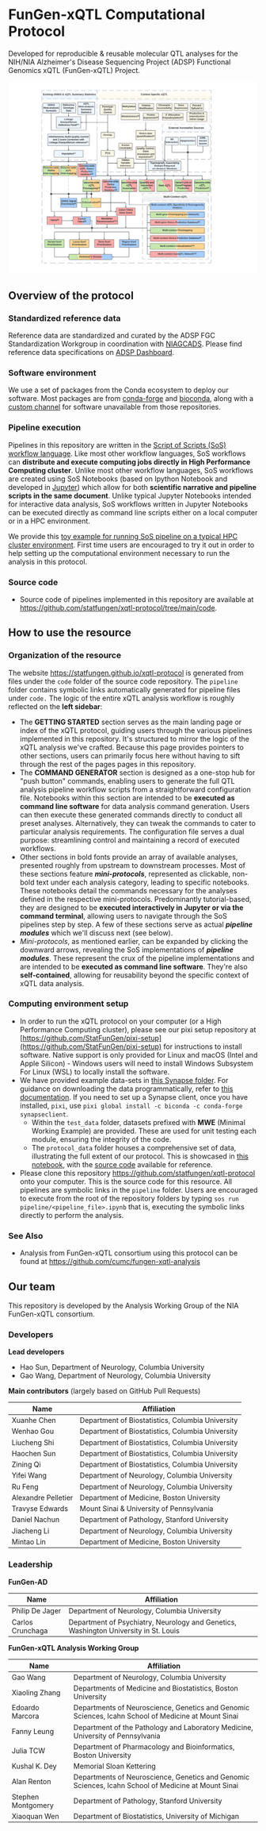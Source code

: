 # FunGen-xQTL Computational Protocol

Developed for reproducible & reusable molecular QTL analyses for the NIH/NIA Alzheimer's Disease Sequencing Project (ADSP) Functional Genomics xQTL (FunGen-xQTL) Project.

![QTL Diagram](code/images/xQTL_Protocol_Feb_2024.png)


## Overview of the protocol

### Standardized reference data

Reference data are standardized and curated by the ADSP FGC Standardization Workgroup in coordination with [NIAGCADS](https://www.nia.nih.gov/research/ad-genetics). Please find reference data specifications on [ADSP Dashboard](https://www.niagads.org/adsp/content/adspgcadgenomeresources-v2pdf).

### Software environment

We use a set of packages from the Conda ecosystem to deploy our software.  Most packages are from [conda-forge](https://conda-forge.org) and [bioconda](https://bioconda.github.io), along with a [custom channel](https://anaconda.org/dnachun) for software unavailable from those repositories.

### Pipeline execution

Pipelines in this repository are written in the [Script of Scripts (SoS) workflow language](https://vatlab.github.io/sos-docs/). Like most other workflow languages, SoS workflows can **distribute and execute computing jobs directly in High Performance Computing cluster**. Unlike most other workflow languages, SoS workflows are created using SoS Notebooks (based on Ipython Notebook and developed in [Jupyter](https://jupyter.org/)) which allow for both **scientific narrative and pipeline scripts in the same document**. Unlike typical Jupyter Notebooks intended for interactive data analysis, SoS workflows written in Jupyter Notebooks can be executed directly as command line scripts either on a local computer or in a HPC environment. 

We provide this [toy example for running SoS pipeline on a typical HPC cluster environment](https://github.com/statfungen/xqtl-protocol/blob/main/code/misc/Job_Example.ipynb). First time users are encouraged to try it out in order to help setting up the computational environment necessary to run the analysis in this protocol.

### Source code

- Source code of pipelines implemented in this repository are available at https://github.com/statfungen/xqtl-protocol/tree/main/code. 

## How to use the resource

### Organization of the resource

The website https://statfungen.github.io/xqtl-protocol is generated from files under the `code` folder of the source code repository. The `pipeline` folder contains symbolic links automatically generated for pipeline files under `code.` The logic of the entire xQTL analysis workflow is roughly reflected on the **left sidebar**:

- The **GETTING STARTED**  section serves as the main landing page or index of the xQTL protocol, guiding users through the various pipelines implemented in this repository. It's structured to mirror the logic of the xQTL analysis we've crafted. Because this page provides pointers to other sections, users can primarily focus here without having to sift through the rest of the pages pages in this repository.
- The **COMMAND GENERATOR** section is designed as a one-stop hub for "push button" commands, enabling users to generate the full QTL analysis pipeline workflow scripts from a straightforward configuration file. Notebooks within this section are intended to be **executed as command line software** for data analysis command generation. Users can then execute these generated commands directly to conduct all preset analyses. Alternatively, they can tweak the commands to cater to particular analysis requirements. The configuration file serves a dual purpose: streamlining control and maintaining a record of executed workflows.
- Other sections in bold fonts provide an array of available analyses, presented roughly from upstream to downstream processes. Most of these sections feature ***mini-protocols***, represented as clickable, non-bold text under each analysis category, leading to specific notebooks. These notebooks detail the commands necessary for the analyses defined in the respective mini-protocols. Predominantly tutorial-based, they are designed to be **executed interactively in Jupyter or via the command terminal**, allowing users to navigate through the SoS pipelines step by step. A few of these sections serve as actual ***pipeline modules*** which we'll discuss next (see below).
- *Mini-protocols*, as mentioned earlier, can be expanded by clicking the downward arrows, revealing the SoS implementations of ***pipeline modules***. These represent the crux of the pipeline implementations and are intended to be **executed as command line software**. They're also **self-contained**, allowing for reusability beyond the specific context of xQTL data analysis.

### Computing environment setup

- In order to run the xQTL protocol on your computer (or a High Performance Computing cluster), please see our pixi setup repository at [https://github.com/StatFunGen/pixi-setup](https://github.com/StatFunGen/pixi-setup) for instructions to install software. Native support is only provided for Linux and macOS (Intel and Apple Silicon) - Windows users will need to install Windows Subsystem For Linux (WSL) to locally install the software.
- We have provided example data-sets in [this Synapse folder](https://www.synapse.org/#!Synapse:syn36416559/files/). For guidance on downloading the data programmatically, refer to [this documentation](https://help.synapse.org/docs/Upload-and-Download-Data-in-Bulk.2003796248.html). If you need to set up a Synapse client, once you have installed, `pixi`, use `pixi global install -c biconda -c conda-forge synapseclient`.
  - Within the `test_data` folder, datasets prefixed with **MWE** (Minimal Working Example) are provided. These are used for unit testing each module, ensuring the integrity of the code.
  - The `protocol_data` folder houses a comprehensive set of data, illustrating the full extent of our protocol. This is showcased in [this notebook](https://statfungen.github.io/xqtl-protocol/code/xqtl_protocol_demo.html), with the [source code](https://github.com/statfungen/xqtl-protocol/blob/main/code/xqtl_protocol_demo.ipynb) available for reference.
- Please clone this repository https://github.com/statfungen/xqtl-protocol onto your computer. This is the source code for this resource. All pipelines are symbolic links in the `pipeline` folder. Users are encouraged to execute from the root of the repository folders by typing `sos run pipeline/<pipeline_file>.ipynb`
that is, executing the symbolic links directly to perform the analysis.

### See Also

- Analysis from FunGen-xQTL consortium using this protocol can be found at https://github.com/cumc/fungen-xqtl-analysis

## Our team

This repository is developed by the Analysis Working Group of the NIA FunGen-xQTL consortium.

### Developers

**Lead developers**

- Hao Sun, Department of Neurology, Columbia University
- Gao Wang, Department of Neurology, Columbia University

**Main contributors** (largely based on GitHub Pull Requests)

| Name             | Affiliation                                                       |
|------------------|-------------------------------------------------------------------|
| Xuanhe Chen      | Department of Biostatistics, Columbia University                  |
| Wenhao Gou       | Department of Biostatistics, Columbia University                  |
| Liucheng Shi     | Department of Biostatistics, Columbia University                  |
| Haochen Sun      | Department of Biostatistics, Columbia University                  |
| Zining Qi        | Department of Biostatistics, Columbia University                  |
| Yifei Wang       | Department of Neurology, Columbia University                      |
| Ru Feng          | Department of Neurology, Columbia University                      |
| Alexandre Pelletier| Department of Medicine, Boston University                        |
| Travyse Edwards  | Mount Sinai & University of Pennsylvania                           |
| Daniel Nachun    | Department of Pathology, Stanford University                      |
| Jiacheng Li      | Department of Neurology, Columbia University                      |
| Mintao Lin       | Department of Medicine, Boston University                         |

### Leadership

**FunGen-AD**

| Name             | Affiliation                                                       |
|------------------|-------------------------------------------------------------------|
| Philip De Jager  | Department of Neurology, Columbia University                      |
| Carlos Crunchaga | Department of Psychiatry, Neurology and Genetics, Washington University in St. Louis|

**FunGen-xQTL Analysis Working Group**

| Name             | Affiliation                                                       |
|------------------|-------------------------------------------------------------------|
| Gao Wang         | Department of Neurology, Columbia University                      |
| Xiaoling Zhang   | Departments of Medicine and Biostatistics, Boston University      |
| Edoardo Marcora  | Departments of Neuroscience, Genetics and Genomic Sciences, Icahn School of Medicine at Mount Sinai |
| Fanny Leung      | Department of the Pathology and Laboratory Medicine, University of Pennsylvania |
| Julia TCW        | Department of Pharmacology and Bioinformatics, Boston University                         |
| Kushal K. Dey    | Memorial Sloan Kettering                                          |
| Alan Renton      | Departments of Neuroscience, Genetics and Genomic Sciences, Icahn School of Medicine at Mount Sinai |
| Stephen Montgomery | Department of Pathology, Stanford University                    |
| Xiaoquan Wen     | Department of Biostatistics, University of Michigan               |

